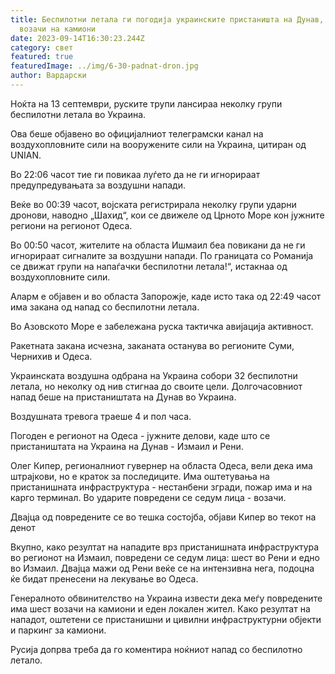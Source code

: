 ```yaml
---
title: Беспилотни летала ги погодија украинските пристаништа на Дунав, повредени
  возачи на камиони
date: 2023-09-14T16:30:23.244Z
category: свет
featured: true
featuredImage: ../img/6-30-padnat-dron.jpg
author: Вардарски
---
```

Ноќта на 13 септември, руските трупи лансираа неколку групи беспилотни летала во Украина.

Ова беше објавено во официјалниот телеграмски канал на воздухопловните сили на вооружените сили на Украина, цитиран од UNIAN.

Во 22:06 часот тие ги повикаа луѓето да не ги игнорираат предупредувањата за воздушни напади.

Веќе во 00:39 часот, војската регистрирала неколку групи ударни дронови, наводно „Шахид“, кои се движеле од Црното Море кон јужните региони на регионот Одеса.

Во 00:50 часот, жителите на областа Ишмаил беа повикани да не ги игнорираат сигналите за воздушни напади. По границата со Романија се движат групи на напаѓачки беспилотни летала!“, истакнаа од воздухопловните сили.

Аларм е објавен и во областа Запорожје, каде исто така од 22:49 часот има закана од напад со беспилотни летала.

Во Азовското Море е забележана руска тактичка авијација активност.

Ракетната закана исчезна, заканата останува во регионите Суми, Чернихив и Одеса.

Украинската воздушна одбрана на Украина собори 32 беспилотни летала, но неколку од нив стигнаа до своите цели. Долгочасовниот напад беше на пристаништата на Дунав во Украина.

Воздушната тревога траеше 4 и пол часа.

Погоден е регионот на Одеса - јужните делови, каде што се пристаништата на Украина на Дунав - Измаил и Рени.

Олег Кипер, регионалниот гувернер на областа Одеса, вели дека има штрајкови, но е краток за последиците. Има оштетувања на пристанишната инфраструктура - нестанбени згради, пожар има и на карго терминал. Во ударите повредени се седум лица - возачи.

Двајца од повредените се во тешка состојба, објави Кипер во текот на денот

Вкупно, како резултат на нападите врз пристанишната инфраструктура во регионот на Измаил, повредени се седум лица: шест во Рени и едно во Измаил. Двајца мажи од Рени веќе се на интензивна нега, подоцна ќе бидат пренесени на лекување во Одеса.

Генералното обвинителство на Украина извести дека меѓу повредените има шест возачи на камиони и еден локален жител. Како резултат на нападот, оштетени се пристанишни и цивилни инфраструктурни објекти и паркинг за камиони.

Русија допрва треба да го коментира ноќниот напад со беспилотно летало.